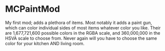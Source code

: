 MCPaintMod
==========

My first mod; adds a plethora of items. Most notably it adds a paint gun, which can color individual sides of most items whatever color you like. Their are 1,677,721,600 possible colors in the RGBA scale, and 360,000,000 in the HSVA scale to choose from. Never again will you have to choose the same color for your kitchen AND living room.
